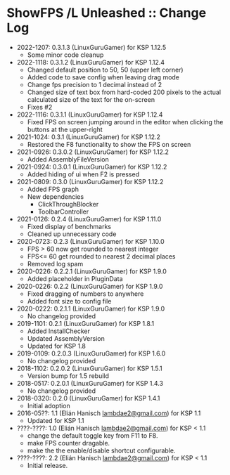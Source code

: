 # ShowFPS /L Unleashed :: Change Log

* 2022-1207: 0.3.1.3 (LinuxGuruGamer) for KSP 1.12.5
	+ Some minor code cleanup
* 2022-1118: 0.3.1.2 (LinuxGuruGamer) for KSP 1.12.4
	+ Changed default position to 50, 50 (upper left corner)
	+ Added code to save config when leaving drag mode
	+ Change fps precision to 1 decimal instead of 2
	+ Changed size of text box from hard-coded 200 pixels to the actual calculated size of the text for the on-screen
	+ Fixes #2
* 2022-1116: 0.3.1.1 (LinuxGuruGamer) for KSP 1.12.4
	+ Fixed FPS on screen jumping around in the editor when clicking the buttons at the upper-right
* 2021-1024: 0.3.1 (LinuxGuruGamer) for KSP 1.12.2
	+ Restored the F8 functionality to show the FPS on screen
* 2021-0926: 0.3.0.2 (LinuxGuruGamer) for KSP 1.12.2
	+ Added AssemblyFileVersion
* 2021-0924: 0.3.0.1 (LinuxGuruGamer) for KSP 1.12.2
	+ Added hiding of ui when F2 is pressed
* 2021-0809: 0.3.0 (LinuxGuruGamer) for KSP 1.12.2
	+ Added FPS graph
	+ New dependencies
		- ClickThroughBlocker
		- ToolbarController
* 2021-0126: 0.2.4 (LinuxGuruGamer) for KSP 1.11.0
	+ Fixed display of benchmarks
	+ Cleaned up unnecessary code
* 2020-0723: 0.2.3 (LinuxGuruGamer) for KSP 1.10.0
	+ FPS > 60 now get rounded to nearest integer
	+ FPS<= 60 get rounded to nearest 2 decimal places
	+ Removed log spam
* 2020-0226: 0.2.2.1 (LinuxGuruGamer) for KSP 1.9.0
	+ Added placeholder in PluginData
* 2020-0226: 0.2.2 (LinuxGuruGamer) for KSP 1.9.0
	+ Fixed dragging of numbers to anywhere
	+ Added font size to config file
* 2020-0222: 0.2.1.1 (LinuxGuruGamer) for KSP 1.9.0
	+ No changelog provided 
* 2019-1101: 0.2.1 (LinuxGuruGamer) for KSP 1.8.1
	+ Added InstallChecker
	+ Updated AssemblyVersion
	+ Updated for KSP 1.8
* 2019-0109: 0.2.0.3 (LinuxGuruGamer) for KSP 1.6.0
	+ No changelog provided 
* 2018-1102: 0.2.0.2 (LinuxGuruGamer) for KSP 1.5.1
	+ Version bump for 1.5 rebuild
* 2018-0517: 0.2.0.1 (LinuxGuruGamer) for KSP 1.4.3
	+ No changelog provided 
* 2018-0320: 0.2.0 (LinuxGuruGamer) for KSP 1.4.1
	+ Initial adoption
* 2016-05??: 1.1 (Elián Hanisch <lambdae2@gmail.com>) for KSP 1.1
	+ Updated for KSP 1.1
* ????-????: 1.0 (Elián Hanisch <lambdae2@gmail.com>) for KSP < 1.1
	+ change the default toggle key from F11 to F8.
	+ make FPS counter dragable.
	+ make the the enable/disable shortcut configurable.
* ????-????: 2.2 (Elián Hanisch <lambdae2@gmail.com>) for KSP < 1.1
	+ Initial release.
